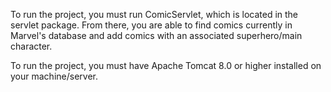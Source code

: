 To run the project, you must run ComicServlet, which is located in the servlet package. From there,
you are able to find comics currently in Marvel's database and add comics with an associated
superhero/main character.

To run the project, you must have Apache Tomcat 8.0 or higher installed on your machine/server.
